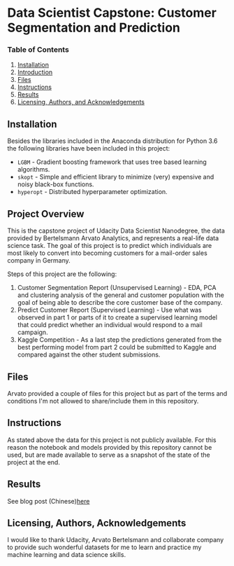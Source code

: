 # Data Scientist Capstone: Customer Segmentation and Prediction

### Table of Contents

1. [Installation](#installation)
2. [Introduction](#introduction)
4. [Files](#files)
5. [Instructions](#instructions)
6. [Results](#results)
7. [Licensing, Authors, and Acknowledgements](#licensing)

## Installation <a name="installation"></a>
Besides the libraries included in the Anaconda distribution for Python 3.6 the following libraries have been included in this project:
* `LGBM` -  Gradient boosting framework that uses tree based learning algorithms.
* `skopt` - Simple and efficient library to minimize (very) expensive and noisy black-box functions.
* `hyperopt` - Distributed hyperparameter optimization.

## Project Overview <a name="introduction"></a>

This is the capstone project of Udacity Data Scientist Nanodegree, the data provided by Bertelsmann Arvato Analytics, and represents a real-life data science task.
The goal of this project is to predict which individuals are most likely to convert into becoming customers for a mail-order sales company in Germany.

Steps of this project are the following:
1. Customer Segmentation Report (Unsupervised Learning) - EDA, PCA and clustering analysis of the general and customer population with the goal of being able to describe the core customer base of the company.
2. Predict Customer Report (Supervised Learning) - Use what was observed in part 1 or parts of it to create a supervised learning model that could predict whether an individual would respond to a mail campaign.
3. Kaggle Competition - As a last step the predictions generated from the best performing model from part 2 could be submitted to Kaggle and compared against the other student submissions.

## Files <a name="files"></a>
Arvato provided a couple of files for this project but as part of the terms and conditions I'm not allowed to share/include them in this repository.

## Instructions <a name="instructions"></a>
As stated above the data for this project is not publicly available. For this reason the notebook and models provided by this repository cannot be used, but are made available to serve as a snapshot of the state of the project at the end.

## Results <a name="results"></a>
See blog post (Chinese)[here]( https://segmentfault.com/a/1190000021861557) 

## Licensing, Authors, Acknowledgements<a name="licensing"></a>
I would like to thank Udacity, Arvato Bertelsmann and collaborate company to provide such wonderful datasets for me to learn and practice my machine
learning and data science skills.
